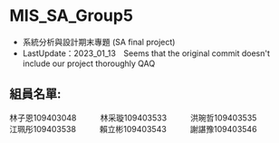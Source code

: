 # MIS_SA_Group5
* 系統分析與設計期末專題 (SA final project)
* LastUpdate：2023_01_13　Seems that the original commit doesn't include our project thoroughly QAQ
## 組員名單:
林子恩109403048&emsp;&emsp;&emsp;林采璇109403533&emsp;&emsp;&emsp;洪琬哲109403535 <br>
江珮彤109403538&emsp;&emsp;&emsp;賴立彬109403543&emsp;&emsp;&emsp;謝諶豫109403546

